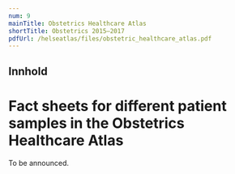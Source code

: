 ```yaml
---
num: 9
mainTitle: Obstetrics Healthcare Atlas
shortTitle: Obstetrics 2015–2017
pdfUrl: /helseatlas/files/obstetric_healthcare_atlas.pdf
---
```


## Innhold

# Fact sheets for different patient samples in the Obstetrics Healthcare Atlas


To be announced.

 
